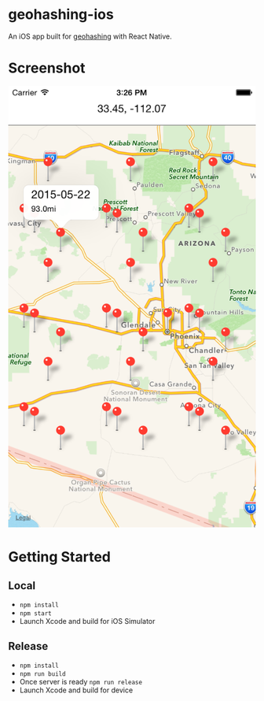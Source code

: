 geohashing-ios
==================

An iOS app built for [geohashing](https://xkcd.com/426/) with React Native.


# Screenshot

![screenshot](https://github.com/lukekarrys/geohashing-ios/raw/master/screenshots/geohashing.png)


# Getting Started

## Local
- `npm install`
- `npm start`
- Launch Xcode and build for iOS Simulator

## Release
- `npm install`
- `npm run build`
- Once server is ready `npm run release`
- Launch Xcode and build for device
